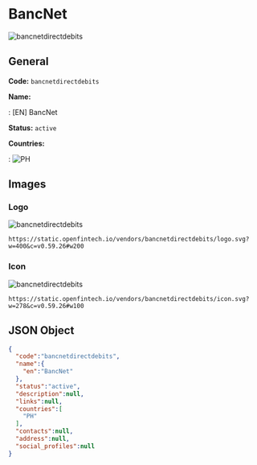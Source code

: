 
# BancNet 
![bancnetdirectdebits](https://static.openfintech.io/vendors/bancnetdirectdebits/logo.svg?w=400&c=v0.59.26#w200)  

## General 
 
**Code:** `bancnetdirectdebits` 
 
**Name:** 
 
:	[EN] BancNet 
 
**Status:** `active` 
 
 
**Countries:** 
 
:	![PH](https://cdnjs.cloudflare.com/ajax/libs/flag-icon-css/3.3.0/flags/4x3/ph.svg#w24)  

## Images 

### Logo 
 
![bancnetdirectdebits](https://static.openfintech.io/vendors/bancnetdirectdebits/logo.svg?w=400&c=v0.59.26#w200)  

```
https://static.openfintech.io/vendors/bancnetdirectdebits/logo.svg?w=400&c=v0.59.26#w200
```  

### Icon 
 
![bancnetdirectdebits](https://static.openfintech.io/vendors/bancnetdirectdebits/icon.svg?w=278&c=v0.59.26#w100)  

```
https://static.openfintech.io/vendors/bancnetdirectdebits/icon.svg?w=278&c=v0.59.26#w100
```  

## JSON Object 

```json
{
  "code":"bancnetdirectdebits",
  "name":{
    "en":"BancNet"
  },
  "status":"active",
  "description":null,
  "links":null,
  "countries":[
    "PH"
  ],
  "contacts":null,
  "address":null,
  "social_profiles":null
}
```  
